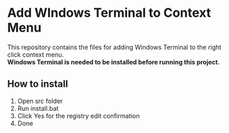 # Add WIndows Terminal to Context Menu
This repository contains the files for adding Windows Terminal to the right click context menu.<br> <b>Windows Terminal is needed to be installed before running this project.</b>
## How to install
<ol>
<li>Open src folder</li>
<li>Run install.bat</li>
<li>Click Yes for the registry edit confirmation</li>
<li>Done</li>
</ol>

